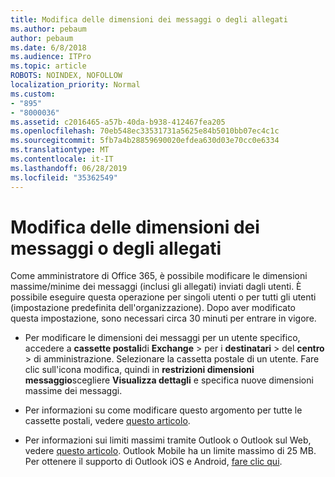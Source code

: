 ```yaml
---
title: Modifica delle dimensioni dei messaggi o degli allegati
ms.author: pebaum
author: pebaum
ms.date: 6/8/2018
ms.audience: ITPro
ms.topic: article
ROBOTS: NOINDEX, NOFOLLOW
localization_priority: Normal
ms.custom:
- "895"
- "8000036"
ms.assetid: c2016465-a57b-40da-b938-412467fea205
ms.openlocfilehash: 70eb548ec33531731a5625e84b5010bb07ec4c1c
ms.sourcegitcommit: 5fb7a4b28859690020efdea630d03e70cc0e6334
ms.translationtype: MT
ms.contentlocale: it-IT
ms.lasthandoff: 06/28/2019
ms.locfileid: "35362549"
---
```

# <a name="changing-message-or-attachment-size"></a>Modifica delle dimensioni dei messaggi o degli allegati

Come amministratore di Office 365, è possibile modificare le dimensioni massime/minime dei messaggi (inclusi gli allegati) inviati dagli utenti. È possibile eseguire questa operazione per singoli utenti o per tutti gli utenti (impostazione predefinita dell'organizzazione). Dopo aver modificato questa impostazione, sono necessari circa 30 minuti per entrare in vigore.
  
- Per modificare le dimensioni dei messaggi per un utente specifico, accedere a **cassette postali**di **Exchange** \> per i **destinatari** \> del **centro** \> di amministrazione. Selezionare la cassetta postale di un utente. Fare clic sull'icona modifica, quindi in **restrizioni dimensioni messaggio**scegliere **Visualizza dettagli** e specifica nuove dimensioni massime dei messaggi.

- Per informazioni su come modificare questo argomento per tutte le cassette postali, vedere [questo articolo](https://www.microsoft.com/microsoft-365/blog/2015/04/15/office-365-now-supports-larger-email-messages-up-to-150-mb/).

- Per informazioni sui limiti massimi tramite Outlook o Outlook sul Web, vedere [questo articolo](https://technet.microsoft.com/library/exchange-online-limits.aspx#MessageLimits). Outlook Mobile ha un limite massimo di 25 MB. Per ottenere il supporto di Outlook iOS e Android, [fare clic qui](https://support.office.com/article/Get-in-app-help-for-Outlook-for-iOS-and-Android-218a22d1-9fa5-4889-b689-de1c63493243).
